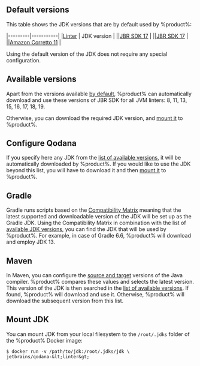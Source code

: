[//]: # (title: Configure the JDK)

## Default versions

This table shows the JDK versions that are by default used by %product%:

|---------|-----------|
|[Linter](linters.md) | JDK version |
|[](qodana-jvm.md)|[JBR SDK 17](https://github.com/JetBrains/JetBrainsRuntime/tree/jbr17) |
|[](qodana-jvm-community.md)|[JBR SDK 17](https://github.com/JetBrains/JetBrainsRuntime/tree/jbr17) |
|[](qodana-jvm-android.md)|[Amazon Corretto 11](https://docs.aws.amazon.com/corretto/latest/corretto-11-ug/what-is-corretto-11.html) |

Using the default version of the JDK does not require any special configuration.

## Available versions

<anchor name="configure-jdk-available-versions"/>

Apart from the versions available [by default](#Default+versions), %product% can automatically download and use these versions of JBR SDK 
for all JVM linters: 8, 11, 13, 15, 16, 17, 18, 19.

Otherwise, you can download the required JDK version, and [mount it](#Mount+JDK) to %product%.

## Configure Qodana

<include from="lib_qd.topic" element-id="configure-jdk-qodana-yaml" use-filter="configure-jdk,empty"/>

If you specify here any JDK from the [list of available versions](#Available+versions), it will be automatically 
downloaded by %product%. If you would like to use the JDK beyond this list, you will have to download it and then 
[mount it](#Mount+JDK) to %product%.  

## Gradle

Gradle runs scripts based on the [Compatibility Matrix](https://docs.gradle.org/current/userguide/compatibility.html)
meaning that the latest supported and downloadable version of the JDK will be set up as the Gradle JDK. Using the 
Compatibility Matrix in combination with the list of [available JDK versions](#Available+versions), 
you can find the JDK that will be used by %product%. For example, in case of Gradle 6.6, %product% will 
download and employ JDK 13.

## Maven

In Maven, you can configure the [source and target](https://maven.apache.org/plugins/maven-compiler-plugin/examples/set-compiler-source-and-target.html) versions of the Java compiler. %product% compares these values and selects the latest version. This version of the JDK is
then searched in the [list of available versions](#Available+versions). If found, %product% will download and use it. 
Otherwise, %product% will download the subsequent version from this list.  

## Mount JDK

You can mount JDK from your local filesystem to the `/root/.jdks` folder of the %product% Docker image:

```shell
$ docker run -v /path/to/jdk:/root/.jdks/jdk \
jetbrains/qodana-&lt;linter&gt;
```